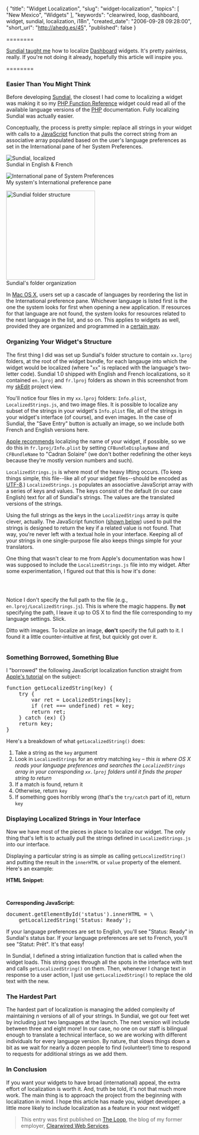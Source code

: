 {
  "title": "Widget Localization",
  "slug": "widget-localization",
  "topics": [
    "New Mexico",
    "Widgets"
  ],
  "keywords": "clearwired, loop, dashboard, widget, sundial, localization, i18n",
  "created_date": "2006-09-28 09:28:00",
  "short_url": "http://ahedg.es/45",
  "published": false
}

========

<a href="http://www.clearwired.com/loop/archives/21-What-Sundial-Taught-Me.html">Sundial taught me</a> how to localize <a href="http://www.apple.com/macosx/features/dashboard/">Dashboard</a> widgets. It's pretty painless, really. If you're not doing it already, hopefully this article will inspire you.

========

<h3>Easier Than You Might Think</h3>

<p class="outdent">Before developing <a href="http://www.clearwired.com/sundial/">Sundial</a>, the closest I had come to localizing a widget was making it so my <a href="http://andrew.hedges.name/widgets/#phpfr">PHP Function Reference</a> widget could read all of the available language versions of the <a href="http://www.php.net/">PHP</a> documentation. Fully localizing Sundial was actually easier.</p>

<p>Conceptually, the process is pretty simple: replace all strings in your widget with calls to a <a href="http://en.wikipedia.org/wiki/JavaScript">JavaScript</a> function that pulls the correct string from an associative array populated based on the user's language preferences as set in the International pane of her System Preferences.</p>

<div class="photo-left">
  <p>
    <img src="/blog/assets/imgs/the-loop/sundial_localized.png" alt="Sundial, localized"><br />
  Sundial in English & French
  </p>
  <p>
    <img src="/blog/assets/imgs/the-loop/International.png" alt="International pane of System Preferences"><br />
  My system's International preference pane
  </p>
  <p>
    <img style="width: 239px;" src="/blog/assets/imgs/the-loop/sundial_in_skedit.png" alt="Sundial folder structure"><br />
  Sundial's folder organization
  </p>
</div>

<p>In <a href="http://www.apple.com/macosx/">Mac OS X</a>, users set up a cascade of languages by reordering the list in the International preference pane. Whichever language is listed first is the one the system looks for first when opening a new application. If resources for that language are not found, the system looks for resources related to the next language in the list, and so on. This applies to widgets as well, provided they are organized and programmed in a <a href="http://developer.apple.com/documentation/AppleApplications/Conceptual/Dashboard_ProgTopics/Articles/Localization.html">certain way</a>.</p>

<h3>Organizing Your Widget's Structure</h3>

<p>The first thing I did was set up Sundial's folder structure to contain <code>xx.lproj</code> folders, at the root of the widget bundle, for each langauge into which the widget would be localized (where "<code>xx</code>" is replaced with the language's two-letter code). Sundial 1.0 shipped with English and French localizations, so it contained <code>en.lproj</code> and <code>fr.lproj</code> folders as shown in this screenshot from my <a href="http://www.clearwired.com/loop/archives/23-skEdit,-The-Mostly-Perfect-Text-Editor.html">skEdit</a> project view.</p>

<p>You'll notice four files in my <code>xx.lproj</code> folders: <code>Info.plist</code>, <code>LocalizedStrings.js</code>, and two image files. It is possible to localize any subset of the strings in your widget's <code>Info.plist</code> file, all of the strings in your widget's interface (of course), and even images. In the case of Sundial, the "Save Entry" button is actually an image, so we include both French and English versions here.</p>

<p><a href="http://developer.apple.com/documentation/AppleApplications/Conceptual/Dashboard_ProgTopics/Articles/Localization.html#//apple_ref/doc/uid/TP40003047-DontLinkElementID_47">Apple recommends</a> localizing the name of your widget, if possible, so we do this in <code>fr.lproj/Info.plist</code> by setting <code>CFBundleDisplayName</code> and <code>CFBundleName</code> to "Cadran Solaire" (we don't bother redefining the other keys because they're mostly version numbers and such).</p>

<p><code>LocalizedStrings.js</code> is where most of the heavy lifting occurs. (To keep things simple, this file--like all of your widget files--should be encoded as <a href="http://en.wikipedia.org/wiki/UTF-8">UTF-8</a>.) <code>LocalizedStrings.js</code> populates an associative JavaScript array with a series of keys and values. The keys consist of the default (in our case English) text for all of Sundial's strings. The values are the translated versions of the strings.</p>

<p>Using the full strings as the keys in the <code>LocalizedStrings</code> array is quite clever, actually. The JavaScript function (<a href="#javascript_localization_function">shown below</a>) used to pull the strings is designed to return the key if a related value is not found. That way, you're never left with a textual hole in your interface. Keeping all of your strings in one single-purpose file also keeps things simple for your translators.</p>

<p>One thing that wasn't clear to me from Apple's documentation was how I was supposed to include the <code>LocalizedStrings.js</code> file into my widget. After some experimentation, I figured out that this is how it's done:</p>

<pre class="sh_html">
<script type="text/javascript" \
    src="LocalizedStrings.js" charset="utf-8">
</script>
</pre>

<p>Notice I don't specify the full path to the file (e.g., <code>en.lproj/LocalizedStrings.js</code>). This is where the magic happens. By <strong>not</strong> specifying the path, I leave it up to OS X to find the file corresponding to my language settings. Slick.</p>

<p>Ditto with images. To localize an image, <strong>don't</strong> specify the full path to it. I found it a little counter-intuitive at first, but quickly got over it.</p>

<pre class="sh_html">
<img src="logtime_button.png" alt="" />
</pre>

<h3>Something Borrowed, Something Blue</h3>

<p>I "borrowed" the following JavaScript localization function straight from <a href="http://developer.apple.com/documentation/AppleApplications/Conceptual/Dashboard_ProgTopics/Articles/Localization.html#//apple_ref/doc/uid/TP40003047-DontLinkElementID_46">Apple's tutorial</a> on the subject:</p>

<pre class="sh_javascript">
function getLocalizedString(key) {
    try {
        var ret = LocalizedStrings[key];
        if (ret === undefined) ret = key;
        return ret;
    } catch (ex) {}
    return key;
}
</pre>

<p>Here's a breakdown of what <code>getLocalizedString()</code> does:</p>

<ol>
  <li>Take a string as the <code>key</code> argument</li>
  <li>Look in <code>LocalizedStrings</code> for an entry matching <code>key</code> – <em>this is where OS X reads your language preferences and searches the <code>LocalizedStrings</code> array in your corresponding <code>xx.lproj</code> folders until it finds the proper string to return</em></li>
  <li>If a match is found, return it</li>
  <li>Otherwise, return <code>key</code></li>
  <li>If something goes horribly wrong (that's the <code>try/catch</code> part of it), return <code>key</code></li>
</ol>

<h3>Displaying Localized Strings in Your Interface</h3>

<p>Now we have most of the pieces in place to localize our widget. The only thing that's left is to actually pull the strings defined in <code>LocalizedStrings.js</code> into our interface.</p>

<p>Displaying a particular string is as simple as calling <code>getLocalizedString()</code> and putting the result in the <code>innerHTML</code> or <code>value</code> property of the element. Here's an example:</p>

<p><strong>HTML Snippet:</strong></p>

<pre class="sh_html">
<div id="status"></div>
</pre>

<p><strong>Corresponding JavaScript:</strong></p>

<pre class="sh_javascript">
document.getElementById('status').innerHTML = \
    getLocalizedString('Status: Ready');
</pre>

<p>If your language preferences are set to English, you'll see "Status: Ready" in Sundial's status bar. If your language preferences are set to French, you'll see "Statut: Prêt". It's that easy!</p>

<p>In Sundial, I defined a string intialization function that is called when the widget loads. This string goes through all the spots in the interface with text and calls <code>getLocalizedString()</code> on them. Then, whenever I change text in response to a user action, I just use <code>getLocalizedString()</code> to replace the old text with the new.</p>

<h3>The Hardest Part</h3>

<p>The hardest part of localization is managing the added complexity of maintaining <em>n</em> versions of all of your strings. In Sundial, we got our feet wet by including just two languages at the launch. The next version will include between three and <span class="tooltip" title="Brazilian Portuguese, Dutch, Norwegian, Portuguese, Romanian, Russian, Spanish, and Turkish">eight</span> more! In our case, no one on our staff is bilingual enough to translate a technical interface, so we are working with different individuals for every language version. By nature, that slows things down a bit as we wait for nearly a dozen people to find (volunteer!) time to respond to requests for additional strings as we add them.</p>

<h3>In Conclusion</h3>

<p>If you want your widgets to have broad (international) appeal, the extra effort of localization is worth it. And, truth be told, it's not that much more work. The main thing is to approach the project from the beginning with localization in mind. I hope this article has made you, widget developer, a little more likely to include localization as a feature in your next widget!</p>

<blockquote>
This entry was first published on <a href="http://www.clearwired.com/loop/">The Loop</a>, the blog of my former employer, <a href="http://www.clearwired.com/">Clearwired Web Services</a>.
</blockquote>
